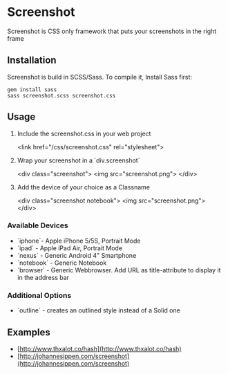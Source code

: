 # Screenshot

Screenshot is CSS only framework that puts your screenshots in the right frame

## Installation

Screenshot is build in SCSS/Sass. To compile it, Install Sass first:

    gem install sass
    sass screenshot.scss screenshot.css

## Usage

1. Include the screenshot.css in your web project

    &lt;link href="/css/screenshot.css" rel="stylesheet"&gt;

2. Wrap your screenshot in a ´div.screenshot´

    &lt;div class="screenshot"&gt;
      &lt;img src="screenshot.png"&gt;
    &lt;/div&gt;

3. Add the device of your choice as a Classname

    &lt;div class="screenshot notebook"&gt;
      &lt;img src="screenshot.png"&gt;
    &lt;/div&gt;


### Available Devices

- ´iphone´- Apple iPhone 5/5S, Portrait Mode
- ´ipad´ - Apple iPad Air, Portrait Mode
- ´nexus´ - Generic Android 4" Smartphone
- ´notebook´ - Generic Notebook
- ´browser´ - Generic Webbrowser. Add URL as title-attribute to display it in the address bar

### Additional Options

- ´outline´ - creates an outlined style instead of a Solid one

## Examples

- [http://www.thxalot.co/hash](http://www.thxalot.co/hash)
- [http://johannesippen.com/screenshot](http://johannesippen.com/screenshot)